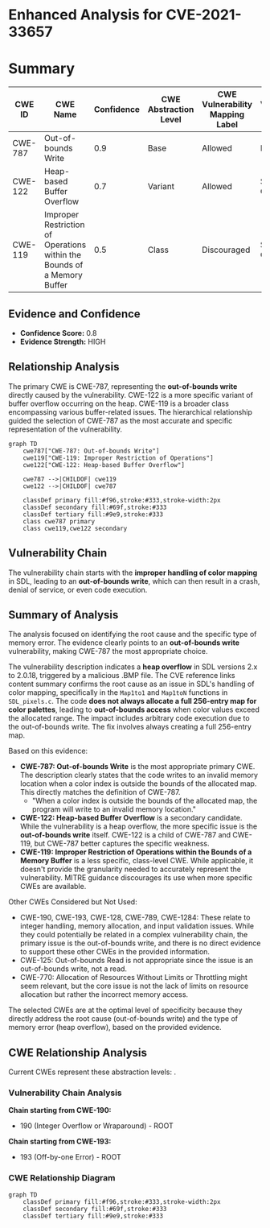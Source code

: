 # Enhanced Analysis for CVE-2021-33657

# Summary
| CWE ID | CWE Name | Confidence | CWE Abstraction Level | CWE Vulnerability Mapping Label | CWE-Vulnerability Mapping Notes |
|---|---|---|---|---|---|
| CWE-787 | Out-of-bounds Write | 0.9 | Base | Allowed | Primary CWE |
| CWE-122 | Heap-based Buffer Overflow | 0.7 | Variant | Allowed | Secondary Candidate |
| CWE-119 | Improper Restriction of Operations within the Bounds of a Memory Buffer | 0.5 | Class | Discouraged | Secondary Candidate |

## Evidence and Confidence

*   **Confidence Score:** 0.8
*   **Evidence Strength:** HIGH

## Relationship Analysis
The primary CWE is CWE-787, representing the **out-of-bounds write** directly caused by the vulnerability. CWE-122 is a more specific variant of buffer overflow occurring on the heap. CWE-119 is a broader class encompassing various buffer-related issues. The hierarchical relationship guided the selection of CWE-787 as the most accurate and specific representation of the vulnerability.

```mermaid
graph TD
    cwe787["CWE-787: Out-of-bounds Write"]
    cwe119["CWE-119: Improper Restriction of Operations"]
    cwe122["CWE-122: Heap-based Buffer Overflow"]
    
    cwe787 -->|CHILDOF| cwe119
    cwe122 -->|CHILDOF| cwe787
    
    classDef primary fill:#f96,stroke:#333,stroke-width:2px
    classDef secondary fill:#69f,stroke:#333
    classDef tertiary fill:#9e9,stroke:#333
    class cwe787 primary
    class cwe119,cwe122 secondary
```

## Vulnerability Chain
The vulnerability chain starts with the **improper handling of color mapping** in SDL, leading to an **out-of-bounds write**, which can then result in a crash, denial of service, or even code execution.

## Summary of Analysis
The analysis focused on identifying the root cause and the specific type of memory error. The evidence clearly points to an **out-of-bounds write** vulnerability, making CWE-787 the most appropriate choice.

The vulnerability description indicates a **heap overflow** in SDL versions 2.x to 2.0.18, triggered by a malicious .BMP file. The CVE reference links content summary confirms the root cause as an issue in SDL's handling of color mapping, specifically in the `Map1to1` and `Map1toN` functions in `SDL_pixels.c`. The code **does not always allocate a full 256-entry map for color palettes**, leading to **out-of-bounds access** when color values exceed the allocated range. The impact includes arbitrary code execution due to the out-of-bounds write. The fix involves always creating a full 256-entry map.

Based on this evidence:

*   **CWE-787: Out-of-bounds Write** is the most appropriate primary CWE. The description clearly states that the code writes to an invalid memory location when a color index is outside the bounds of the allocated map. This directly matches the definition of CWE-787.
    *   "When a color index is outside the bounds of the allocated map, the program will write to an invalid memory location."
*   **CWE-122: Heap-based Buffer Overflow** is a secondary candidate. While the vulnerability is a heap overflow, the more specific issue is the **out-of-bounds write** itself. CWE-122 is a child of CWE-787 and CWE-119, but CWE-787 better captures the specific weakness.
*   **CWE-119: Improper Restriction of Operations within the Bounds of a Memory Buffer** is a less specific, class-level CWE. While applicable, it doesn't provide the granularity needed to accurately represent the vulnerability. MITRE guidance discourages its use when more specific CWEs are available.

Other CWEs Considered but Not Used:

*   CWE-190, CWE-193, CWE-128, CWE-789, CWE-1284: These relate to integer handling, memory allocation, and input validation issues. While they could potentially be related in a complex vulnerability chain, the primary issue is the out-of-bounds write, and there is no direct evidence to support these other CWEs in the provided information.
*   CWE-125: Out-of-bounds Read is not appropriate since the issue is an out-of-bounds write, not a read.
*   CWE-770: Allocation of Resources Without Limits or Throttling might seem relevant, but the core issue is not the lack of limits on resource allocation but rather the incorrect memory access.

The selected CWEs are at the optimal level of specificity because they directly address the root cause (out-of-bounds write) and the type of memory error (heap overflow), based on the provided evidence.


## CWE Relationship Analysis

Current CWEs represent these abstraction levels: .


### Vulnerability Chain Analysis

**Chain starting from CWE-190:**
- 190 (Integer Overflow or Wraparound) - ROOT


**Chain starting from CWE-193:**
- 193 (Off-by-one Error) - ROOT



### CWE Relationship Diagram

```mermaid
graph TD
    classDef primary fill:#f96,stroke:#333,stroke-width:2px
    classDef secondary fill:#69f,stroke:#333
    classDef tertiary fill:#9e9,stroke:#333
```